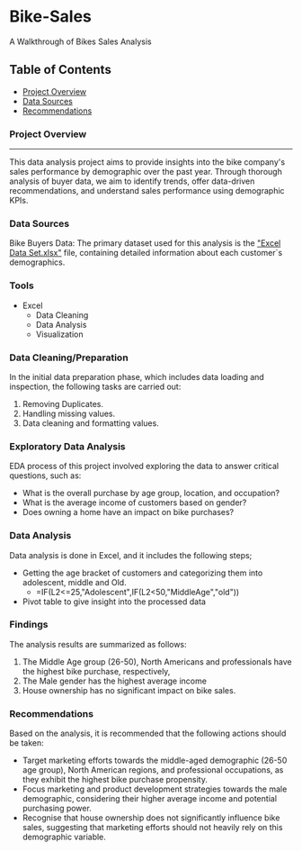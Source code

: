 # Bike-Sales
A Walkthrough of Bikes Sales Analysis

## Table of Contents

- [Project Overview](#project-overview)
- [Data Sources](#data-sources)
- [Recommendations](#recommendations)

### Project Overview
---

This data analysis project aims to provide insights into the bike company's sales performance by demographic over the past year. Through thorough analysis of buyer data, we aim to identify trends, offer data-driven recommendations, and understand sales performance using demographic KPIs.

### Data Sources

Bike Buyers Data: The primary dataset used for this analysis is the ["Excel Data Set.xlsx"](https://github.com/AlexTheAnalyst/Excel-Tutorial/blob/main/Excel%20Project%20Dataset.xlsx) file, containing detailed information about each customer`s demographics.

### Tools

- Excel
  -  Data Cleaning
  -  Data Analysis
  - Visualization

### Data Cleaning/Preparation

In the initial data preparation phase, which includes data loading and inspection, the following tasks are carried out:
1. Removing Duplicates.
2. Handling missing values.
3. Data cleaning and formatting values.

### Exploratory Data Analysis

EDA process of this project involved exploring the data to answer critical questions, such as:

- What is the overall purchase by age group, location, and occupation?
- What is the average income of customers based on gender?
- Does owning a home have an impact on bike purchases?

### Data Analysis

Data analysis is done in Excel, and it includes the following steps;
- Getting the age bracket of customers and categorizing them into adolescent, middle and Old.
  - =IF(L2<=25,"Adolescent",IF(L2<50,"MiddleAge","old"))
- Pivot table to give insight into the processed data
### Findings

The analysis results are summarized as follows:
1. The Middle Age group (26-50), North Americans and professionals have the highest bike purchase, respectively, 
2. The Male gender has the highest average income
3. House ownership has no significant impact on bike sales. 

### Recommendations

Based on the analysis, it is recommended that the following actions should be taken:
- Target marketing efforts towards the middle-aged demographic (26-50 age group), North American regions, and professional occupations, as they exhibit the highest bike purchase propensity.
- Focus marketing and product development strategies towards the male demographic, considering their higher average income and potential purchasing power.
- Recognise that house ownership does not significantly influence bike sales, suggesting that marketing efforts should not heavily rely on this demographic variable.


